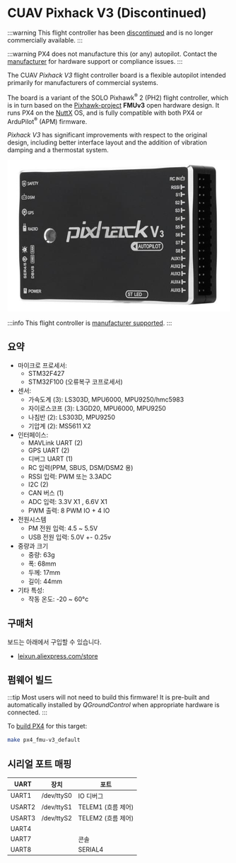 # CUAV Pixhack V3 (Discontinued)

<Badge type="info" text="Discontinued" />

:::warning
This flight controller has been [discontinued](../flight_controller/autopilot_experimental.md) and is no longer commercially available.
:::

:::warning
PX4 does not manufacture this (or any) autopilot.
Contact the [manufacturer](https://store.cuav.net/) for hardware support or compliance issues.
:::

The CUAV _Pixhack V3_ flight controller board is a flexible autopilot intended primarily for manufacturers of commercial systems.

The board is a variant of the SOLO Pixhawk<sup>&reg;</sup> 2 (PH2) flight controller, which is in turn based on the [Pixhawk-project](https://pixhawk.org/) **FMUv3** open hardware design.
It runs PX4 on the [NuttX](https://nuttx.apache.org/) OS, and is fully compatible with both PX4 or ArduPilot<sup>&reg;</sup> (APM) firmware.

_Pixhack V3_ has significant improvements with respect to the original design, including better interface layout and the addition of vibration damping and a thermostat system.

![Pixhack v3](../../assets/flight_controller/pixhack_v3/pixhack_v3_157_large_default.jpg)

:::info
This flight controller is [manufacturer supported](../flight_controller/autopilot_manufacturer_supported.md).
:::

## 요약

- 마이크로 프로세서:
  - STM32F427
  - STM32F100 (오류복구 코프로세서)
- 센서:
  - 가속도계 (3): LS303D, MPU6000, MPU9250/hmc5983
  - 자이로스코프 (3): L3GD20, MPU6000, MPU9250
  - 나침반 (2): LS303D, MPU9250
  - 기압계 (2): MS5611 X2
- 인터페이스:
  - MAVLink UART (2)
  - GPS UART (2)
  - 디버그 UART (1)
  - RC 입력(PPM, SBUS, DSM/DSM2 용)
  - RSSI 입력: PWM 또는 3.3ADC
  - I2C (2)
  - CAN 버스 (1)
  - ADC 입력: 3.3V X1 , 6.6V X1
  - PWM 출력: 8 PWM IO + 4 IO
- 전원시스템
  - PM 전원 입력: 4.5 ~ 5.5V
  - USB 전원 입력: 5.0V +- 0.25v
- 중량과 크기
  - 중량: 63g
  - 폭: 68mm
  - 두께: 17mm
  - 길이: 44mm
- 기타 특성:
  - 작동 온도: -20 ~ 60°c

## 구매처

보드는 아래에서 구입할 수 있습니다.

- [leixun.aliexpress.com/store](https://leixun.aliexpress.com/store)

## 펌웨어 빌드

:::tip
Most users will not need to build this firmware!
It is pre-built and automatically installed by _QGroundControl_ when appropriate hardware is connected.
:::

To [build PX4](../dev_setup/building_px4.md) for this target:

```sh
make px4_fmu-v3_default
```

<!-- Pinouts and Schematics: section removed as guides no longer published -->

## 시리얼 포트 매핑

| UART   | 장치         | 포트                                |
| ------ | ---------- | --------------------------------- |
| UART1  | /dev/ttyS0 | IO 디버그                            |
| USART2 | /dev/ttyS1 | TELEM1 (흐름 제어) |
| USART3 | /dev/ttyS2 | TELEM2 (흐름 제어) |
| UART4  |            |                                   |
| UART7  |            | 콘솔                                |
| UART8  |            | SERIAL4                           |

